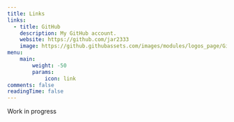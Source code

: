 ```yaml
---
title: Links
links:
  - title: GitHub
    description: My GitHub account.
    website: https://github.com/jar2333
    image: https://github.githubassets.com/images/modules/logos_page/GitHub-Mark.png
menu:
    main: 
        weight: -50
        params:
            icon: link
comments: false
readingTime: false
---
```


Work in progress